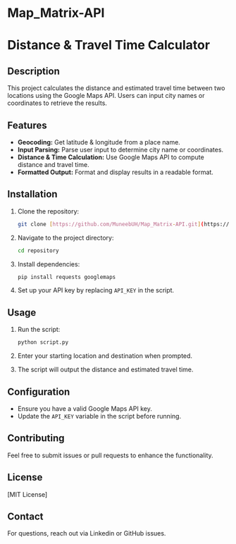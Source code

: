 # Map_Matrix-API
# Distance & Travel Time Calculator

## Description

This project calculates the distance and estimated travel time between two locations using the Google Maps API. Users can input city names or coordinates to retrieve the results.

## Features

* **Geocoding:** Get latitude & longitude from a place name.
* **Input Parsing:** Parse user input to determine city name or coordinates.
* **Distance & Time Calculation:** Use Google Maps API to compute distance and travel time.
* **Formatted Output:** Format and display results in a readable format.

## Installation

1.  Clone the repository:

    ```bash
    git clone [https://github.com/MuneebUH/Map_Matrix-API.git](https://github.com/MuneebUH/Map_Matrix-API.git)
    ```

2.  Navigate to the project directory:

    ```bash
    cd repository
    ```

3.  Install dependencies:

    ```bash
    pip install requests googlemaps
    ```

4.  Set up your API key by replacing `API_KEY` in the script.

## Usage

1.  Run the script:

    ```bash
    python script.py
    ```

2.  Enter your starting location and destination when prompted.
3.  The script will output the distance and estimated travel time.

## Configuration

* Ensure you have a valid Google Maps API key.
* Update the `API_KEY` variable in the script before running.

## Contributing

Feel free to submit issues or pull requests to enhance the functionality.

## License

[MIT License]

## Contact

For questions, reach out via Linkedin or GitHub issues.
